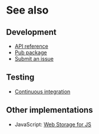 # See also

## Development
- [API reference](https://dev.belin.io/webstorage.dart/api)
- [Pub package](https://pub.dev/packages/webstorage)
- [Submit an issue](https://github.com/cedx/webstorage.dart/issues)

## Testing
- [Continuous integration](https://github.com/cedx/webstorage.dart/actions)

## Other implementations
- JavaScript: [Web Storage for JS](https://dev.belin.io/webstorage.js)
